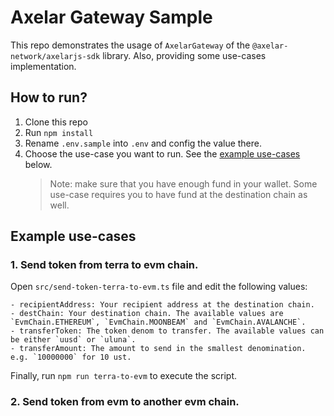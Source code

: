 # Axelar Gateway Sample

This repo demonstrates the usage of `AxelarGateway` of the `@axelar-network/axelarjs-sdk` library. Also, providing some use-cases implementation.

## How to run?

1. Clone this repo
2. Run `npm install`
3. Rename `.env.sample` into `.env` and config the value there.
4. Choose the use-case you want to run. See the [example use-cases](#example-use-cases) below.
   > Note: make sure that you have enough fund in your wallet. Some use-case requires you to have fund at the destination chain as well.

## Example use-cases

### 1. Send token from terra to evm chain.

Open `src/send-token-terra-to-evm.ts` file and edit the following values:

```
- recipientAddress: Your recipient address at the destination chain.
- destChain: Your destination chain. The available values are `EvmChain.ETHEREUM`, `EvmChain.MOONBEAM` and `EvmChain.AVALANCHE`.
- transferToken: The token denom to transfer. The available values can be either `uusd` or `uluna`.
- transferAmount: The amount to send in the smallest denomination. e.g. `10000000` for 10 ust.
```

Finally, run `npm run terra-to-evm` to execute the script.

### 2. Send token from evm to another evm chain.
